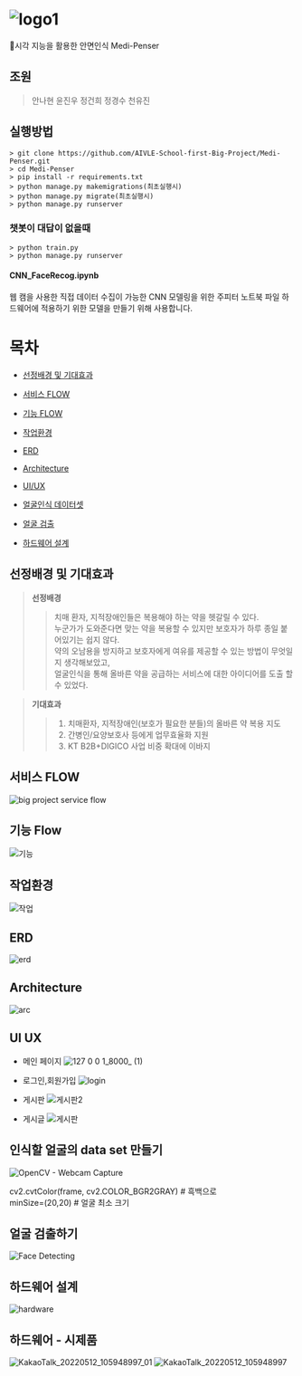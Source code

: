 # ![logo1](https://user-images.githubusercontent.com/90889155/163949077-046b55ab-af67-492c-8f95-049dd1aa39a3.png)

💊시각 지능을 활용한 안면인식 Medi-Penser
## 조원
> 안나현 윤진우 정건희 정경수 천유진
## 실행방법
```
> git clone https://github.com/AIVLE-School-first-Big-Project/Medi-Penser.git
> cd Medi-Penser
> pip install -r requirements.txt
> python manage.py makemigrations(최초실행시)
> python manage.py migrate(최초실행시)
> python manage.py runserver
```
### 챗봇이 대답이 없을때
```
> python train.py
> python manage.py runserver
```
#### CNN_FaceRecog.ipynb
  웹 캠을 사용한 직접 데이터 수집이 가능한 CNN 모델링을 위한 주피터 노트북 파일
  하드웨어에 적용하기 위한 모델을 만들기 위해 사용합니다.


# 목차 

- [선정배경 및 기대효과](#선정배경-및-기대효과)

- [서비스 FLOW](#서비스-flow)

- [기능 FLOW](#기능-flow)

- [작업환경](#작업환경)

- [ERD](#erd)

- [Architecture](#architecture)

- [UI/UX](#ui-ux)
- [얼굴인식 데이터셋](#인식할-얼굴의-data-set-만들기)
- [얼굴 검출](#얼굴-검출하기)
- [하드웨어 설계](#하드웨어-설계)



## 선정배경 및 기대효과

> **선정배경**
>>치매 환자, 지적장애인들은 복용해야 하는 약을 헷갈릴 수 있다.  
>>누군가가 도와준다면 맞는 약을 복용할 수 있지만
>>보호자가 하루 종일 붙어있기는 쉽지 않다.  
>>약의 오남용을 방지하고 보호자에게 여유를 제공할 수 있는 방법이 무엇일지 생각해보았고,    
>>얼굴인식을 통해 올바른 약을 공급하는 서비스에 대한 아이디어를 도출 할 수 있었다.



> **기대효과**
>> 1. 치매환자, 지적장애인(보호가 필요한 분들)의 올바른 약 복용 지도
>> 2. 간병인/요양보호사 등에게 업무효율화 지원
>> 3. KT B2B+DIGICO 사업 비중 확대에 이바지

## 서비스 FLOW
![big project service flow](https://user-images.githubusercontent.com/42240751/167738730-690cfd87-d268-491a-9928-5c3d28a6b223.png)

## 기능 Flow
![기능](https://user-images.githubusercontent.com/90889155/167329955-8ea883ee-bc1c-4ef6-90c4-1f1bce145fc7.PNG)

## 작업환경
![작업](https://user-images.githubusercontent.com/90889155/167336536-2bead010-65c2-472b-b64b-674f88359d07.PNG)

## ERD
![erd](https://user-images.githubusercontent.com/90889155/167431283-8bb696ce-35d3-4a9b-88fb-9f9b1a5057ca.PNG)

## Architecture
![arc](https://user-images.githubusercontent.com/90889155/167430614-82109d19-9e90-4874-9df8-8f0c082301ba.PNG)
## UI UX
- 메인 페이지
![127 0 0 1_8000_ (1)](https://user-images.githubusercontent.com/90889155/167337450-3ef8d319-29ff-4e6d-ac95-b7ae33461a74.png)

- 로그인,회원가입
![login](https://user-images.githubusercontent.com/90889155/167346333-155600de-c606-42eb-974f-266557446a96.png)

- 게시판
![게시판2](https://user-images.githubusercontent.com/90889155/167348425-f80547c1-22fa-46b6-a654-2992e8dba927.PNG)

- 게시글
![게시판](https://user-images.githubusercontent.com/90889155/167348335-834af48a-0127-4123-a3eb-323f08605d59.PNG)


## 인식할 얼굴의 data set 만들기
![OpenCV - Webcam Capture](https://user-images.githubusercontent.com/85106442/165012056-c7a9ad83-9ffe-43cf-88ca-be2a3c083576.jpg)   
   
cv2.cvtColor(frame, cv2.COLOR_BGR2GRAY) # 흑백으로   
minSize=(20,20) # 얼굴 최소 크기


## 얼굴 검출하기
![Face Detecting](https://user-images.githubusercontent.com/42240751/167565215-081b5eef-5211-49af-9e4c-fefca8251c28.png)

## 하드웨어 설계
![hardware](https://user-images.githubusercontent.com/42240751/167565955-97236825-ba37-4370-b277-b85fbaae94e2.png)

## 하드웨어 - 시제품
![KakaoTalk_20220512_105948997_01](https://user-images.githubusercontent.com/85106442/168508020-67891cf8-5e7b-4e2b-96a5-c011541fb458.jpg)
![KakaoTalk_20220512_105948997](https://user-images.githubusercontent.com/85106442/168508012-34d7498d-f23b-46d3-975f-27ffd59cc510.jpg)
